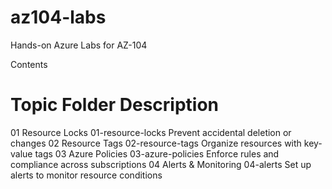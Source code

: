 # az104-labs
Hands-on Azure Labs for AZ-104

Contents
#	Topic	Folder	Description
01	Resource Locks	01-resource-locks	Prevent accidental deletion or changes
02	Resource Tags	02-resource-tags	Organize resources with key-value tags
03	Azure Policies	03-azure-policies	Enforce rules and compliance across subscriptions
04	Alerts & Monitoring	04-alerts	Set up alerts to monitor resource conditions

